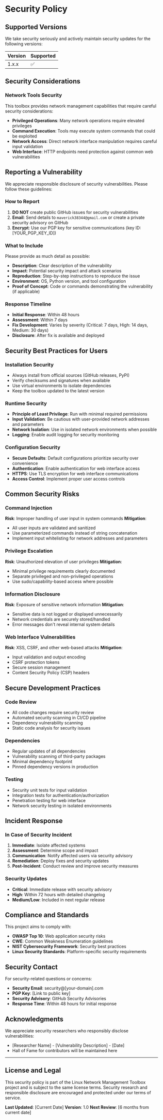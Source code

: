 # Security Policy

## Supported Versions

We take security seriously and actively maintain security updates for the following versions:

| Version | Supported          |
| ------- | ------------------ |
| 1.x.x   | :white_check_mark: |

## Security Considerations

### Network Tools Security
This toolbox provides network management capabilities that require careful security considerations:

- **Privileged Operations**: Many network operations require elevated privileges
- **Command Execution**: Tools may execute system commands that could be exploited
- **Network Access**: Direct network interface manipulation requires careful input validation
- **Web Interface**: HTTP endpoints need protection against common web vulnerabilities

## Reporting a Vulnerability

We appreciate responsible disclosure of security vulnerabilities. Please follow these guidelines:

### How to Report
1. **DO NOT** create public GitHub issues for security vulnerabilities
2. **Email**: Send details to `maverick38344@gmail.com` or create a private security advisory on GitHub
3. **Encrypt**: Use our PGP key for sensitive communications (key ID: [YOUR_PGP_KEY_ID])

### What to Include
Please provide as much detail as possible:
- **Description**: Clear description of the vulnerability
- **Impact**: Potential security impact and attack scenarios
- **Reproduction**: Step-by-step instructions to reproduce the issue
- **Environment**: OS, Python version, and tool configuration
- **Proof of Concept**: Code or commands demonstrating the vulnerability (if applicable)

### Response Timeline
- **Initial Response**: Within 48 hours
- **Assessment**: Within 7 days
- **Fix Development**: Varies by severity (Critical: 7 days, High: 14 days, Medium: 30 days)
- **Disclosure**: After fix is available and deployed

## Security Best Practices for Users

### Installation Security
- Always install from official sources (GitHub releases, PyPI)
- Verify checksums and signatures when available
- Use virtual environments to isolate dependencies
- Keep the toolbox updated to the latest version

### Runtime Security
- **Principle of Least Privilege**: Run with minimal required permissions
- **Input Validation**: Be cautious with user-provided network addresses and parameters
- **Network Isolation**: Use in isolated network environments when possible
- **Logging**: Enable audit logging for security monitoring

### Configuration Security
- **Secure Defaults**: Default configurations prioritize security over convenience
- **Authentication**: Enable authentication for web interface access
- **HTTPS**: Use TLS encryption for web interface communications
- **Access Control**: Implement proper user access controls

## Common Security Risks

### Command Injection
**Risk**: Improper handling of user input in system commands
**Mitigation**: 
- All user inputs are validated and sanitized
- Use parameterized commands instead of string concatenation
- Implement input whitelisting for network addresses and parameters

### Privilege Escalation
**Risk**: Unauthorized elevation of user privileges
**Mitigation**:
- Minimal privilege requirements clearly documented
- Separate privileged and non-privileged operations
- Use sudo/capability-based access where possible

### Information Disclosure
**Risk**: Exposure of sensitive network information
**Mitigation**:
- Sensitive data is not logged or displayed unnecessarily
- Network credentials are securely stored/handled
- Error messages don't reveal internal system details

### Web Interface Vulnerabilities
**Risk**: XSS, CSRF, and other web-based attacks
**Mitigation**:
- Input validation and output encoding
- CSRF protection tokens
- Secure session management
- Content Security Policy (CSP) headers

## Secure Development Practices

### Code Review
- All code changes require security review
- Automated security scanning in CI/CD pipeline
- Dependency vulnerability scanning
- Static code analysis for security issues

### Dependencies
- Regular updates of all dependencies
- Vulnerability scanning of third-party packages
- Minimal dependency footprint
- Pinned dependency versions in production

### Testing
- Security unit tests for input validation
- Integration tests for authentication/authorization
- Penetration testing for web interface
- Network security testing in isolated environments

## Incident Response

### In Case of Security Incident
1. **Immediate**: Isolate affected systems
2. **Assessment**: Determine scope and impact
3. **Communication**: Notify affected users via security advisory
4. **Remediation**: Deploy fixes and security updates
5. **Post-Incident**: Conduct review and improve security measures

### Security Updates
- **Critical**: Immediate release with security advisory
- **High**: Within 72 hours with detailed changelog
- **Medium/Low**: Included in next regular release

## Compliance and Standards

This project aims to comply with:
- **OWASP Top 10**: Web application security risks
- **CWE**: Common Weakness Enumeration guidelines
- **NIST Cybersecurity Framework**: Security best practices
- **Linux Security Standards**: Platform-specific security requirements

## Security Contact

For security-related questions or concerns:
- **Security Email**: security@[your-domain].com
- **PGP Key**: [Link to public key]
- **Security Advisory**: GitHub Security Advisories
- **Response Time**: Within 48 hours for initial response

## Acknowledgments

We appreciate security researchers who responsibly disclose vulnerabilities:
- [Researcher Name] - [Vulnerability Description] - [Date]
- Hall of Fame for contributors will be maintained here

---

## License and Legal

This security policy is part of the Linux Network Management Toolbox project and is subject to the same license terms. Security research and responsible disclosure are encouraged and protected under our terms of service.

**Last Updated**: [Current Date]
**Version**: 1.0
**Next Review**: [6 months from current date]
